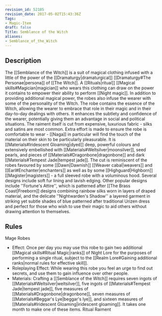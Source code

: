 ```yaml
---
revision_id: 52185
revision_date: 2017-05-02T15:43:36Z
Tags:
- Magic-Item
draft: false
Title: Semblance of the Witch
aliases:
- Semblance_of_the_Witch
---
```

## Description
The [[Semblance of the Witch]] is a suit of magical clothing infused with a little of the power of the [[Dramaturgy|dramaturgical]] [[Dramaturgy#The Personae|persona]] of [[The Witch]]. A [[Rituals|ritual]] [[Magical skills#Magician|magician]] who wears this clothing can draw on the power it contains to empower their ability to perform [[Night magic]]. In addition to providing additional magical power, the robes also infuse the wearer with some of the personality of the Witch.
The robe contains the essence of the Witch, allowing the wearer to embrace that role in their magic and in their day-to-day dealings with others. It enhances the subtlety and confidence of the wearer, potentially giving them an advantage in social and political situations.
The raiment itself is cut from expensive, luxurious fabric - silks and satins are most common. Extra effort is made to ensure the robe is comfortable to wear - [[Naga]] in particular will find the touch of the material on their skin to be particularly pleasurable. It is [[Materials#Iridescent Gloaming|dyed]] deep, powerful colours and extensively embellished with [[Materials#Weltsilver|moonsilver]], seed pearls, and pieces of [[Materials#Dragonbone|dragonbone]] and dark [[Materials#Tempest Jade|tempest jade]]. The cut is reminiscent of the robes favoured by some [[Dawn|Dawnish]] [[Weaver cabal|weavers]] and [[Earl#Enchanter|enchanters]] as well as by some [[Highguard|Highborn]] [[Magister|magisters]] - a full sleeved robe with a voluminous hood. Several designs include soft fur lining and lavish edging.
Other popular designs include ''Fortune's Attire'', which is patterned after [[The Brass Coast|Freeborn]] designs combining rainbow silks worn in layers of draped material, and the delicate ''Nightwarden's Shadow'' a layered garment in striking yet subtle shades of blue patterned after traditional Urizen dress and perfect for those who wish to use their magic to aid others without drawing attention to themselves.
## Rules
Mage Robes
* Effect: Once per day you may use this robe to gain two additional [[Magical skills#Ritual Magic|ranks]] of Night Lore for the purposes of performing a single ritual, subject to the [[Realm Lore#Gaining additional ranks|normal rules for effective skill]].
* Roleplaying Effect: While wearing this robe you feel an urge to find out secrets, and use them to gain influence over other people.
* Materials: Crafting a [[Semblance of the Witch]] requires seven ingots of [[Materials#Weltsilver|weltsilver]], five ingots of [[Materials#Tempest Jade|tempest jade]], five measures of [[Materials#Dragonbone|dragonbone]], seven measures of [[Materials#Beggar's Lye|beggar's lye]], and sixteen measures of [[Materials#Iridescent Gloaming|iridescent gloaming]]. It takes one month to make one of these items.
Ritual Raiment